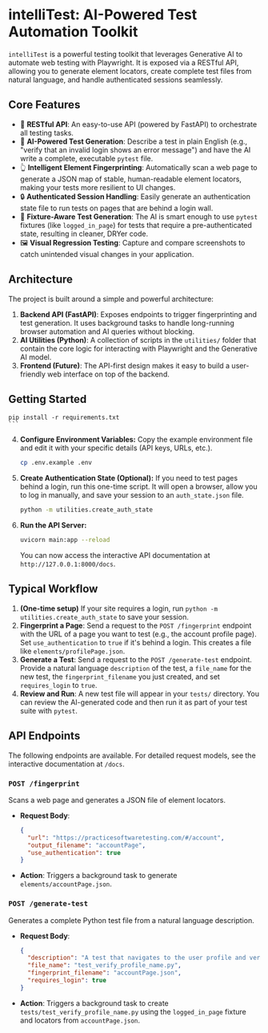 # intelliTest: AI-Powered Test Automation Toolkit

`intelliTest` is a powerful testing toolkit that leverages Generative AI to automate web testing with Playwright. It is exposed via a RESTful API, allowing you to generate element locators, create complete test files from natural language, and handle authenticated sessions seamlessly.

## Core Features

*   🚀 **RESTful API**: An easy-to-use API (powered by FastAPI) to orchestrate all testing tasks.
*   🤖 **AI-Powered Test Generation**: Describe a test in plain English (e.g., "verify that an invalid login shows an error message") and have the AI write a complete, executable `pytest` file.
*   👆 **Intelligent Element Fingerprinting**: Automatically scan a web page to generate a JSON map of stable, human-readable element locators, making your tests more resilient to UI changes.
*   🔒 **Authenticated Session Handling**: Easily generate an authentication state file to run tests on pages that are behind a login wall.
*   🧩 **Fixture-Aware Test Generation**: The AI is smart enough to use `pytest` fixtures (like `logged_in_page`) for tests that require a pre-authenticated state, resulting in cleaner, DRYer code.
*   🖼️ **Visual Regression Testing**: Capture and compare screenshots to catch unintended visual changes in your application.

## Architecture

The project is built around a simple and powerful architecture:

1.  **Backend API (FastAPI)**: Exposes endpoints to trigger fingerprinting and test generation. It uses background tasks to handle long-running browser automation and AI queries without blocking.
2.  **AI Utilities (Python)**: A collection of scripts in the `utilities/` folder that contain the core logic for interacting with Playwright and the Generative AI model.
3.  **Frontend (Future)**: The API-first design makes it easy to build a user-friendly web interface on top of the backend.

## Getting Started
    pip install -r requirements.txt
    ```

4.  **Configure Environment Variables:**
    Copy the example environment file and edit it with your specific details (API keys, URLs, etc.).
    ```bash
    cp .env.example .env
    ```

5.  **Create Authentication State (Optional):**
    If you need to test pages behind a login, run this one-time script. It will open a browser, allow you to log in manually, and save your session to an `auth_state.json` file.
    ```bash
    python -m utilities.create_auth_state
    ```

6.  **Run the API Server:**
    ```bash
    uvicorn main:app --reload
    ```
    You can now access the interactive API documentation at `http://127.0.0.1:8000/docs`.

## Typical Workflow

1.  **(One-time setup)** If your site requires a login, run `python -m utilities.create_auth_state` to save your session.
2.  **Fingerprint a Page**: Send a request to the `POST /fingerprint` endpoint with the URL of a page you want to test (e.g., the account profile page). Set `use_authentication` to `true` if it's behind a login. This creates a file like `elements/profilePage.json`.
3.  **Generate a Test**: Send a request to the `POST /generate-test` endpoint. Provide a natural language `description` of the test, a `file_name` for the new test, the `fingerprint_filename` you just created, and set `requires_login` to `true`.
4.  **Review and Run**: A new test file will appear in your `tests/` directory. You can review the AI-generated code and then run it as part of your test suite with `pytest`.

## API Endpoints

The following endpoints are available. For detailed request models, see the interactive documentation at `/docs`.

### `POST /fingerprint`

Scans a web page and generates a JSON file of element locators.

*   **Request Body**:
    ```json
    {
      "url": "https://practicesoftwaretesting.com/#/account",
      "output_filename": "accountPage",
      "use_authentication": true
    }
    ```
*   **Action**: Triggers a background task to generate `elements/accountPage.json`.

### `POST /generate-test`

Generates a complete Python test file from a natural language description.

*   **Request Body**:
    ```json
    {
      "description": "A test that navigates to the user profile and verifies the first name field is visible.",
      "file_name": "test_verify_profile_name.py",
      "fingerprint_filename": "accountPage.json",
      "requires_login": true
    }
    ```
*   **Action**: Triggers a background task to create `tests/test_verify_profile_name.py` using the `logged_in_page` fixture and locators from `accountPage.json`.



